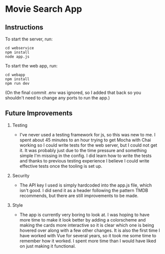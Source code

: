 # Movie Search App

## Instructions
To start the server, run:
```
cd webservice
npm install
node app.js
```

To start the web app, run:
```
cd webapp
npm install
npm run dev
```
(On the final commit .env was ignored, so I added that back so you shouldn't need to change any ports to run the app.)
## Future Improvements
1. Testing
    - I've never used a testing framework for js, so this was new to me.  I spent about 45 minutes to an hour trying to get Mocha with Chai working so I could write tests for the web server, but I could not get it.  It was probably just due to the time pressure and something simple I'm missing in the config.  I did learn how to write the tests and thanks to previous testing experience I believe I could write effective tests once the tooling is set up.  

2. Security
    - The API key I used is simply hardcoded into the app.js file, which isn't good. I did send it as a header following the pattern TMDB recommends, but there are still improvements to be made.   

3. Style
    - The app is currently very boring to look at.  I was hoping to have more time to make it look better by adding a colorscheme and making the cards more interactive so it is clear which one is being hovered over along with a few other changes. It is also the first time I have worked with Vue for several years, so it took me some time to remember how it worked.  I spent more time than I would have liked on just making it functional. 